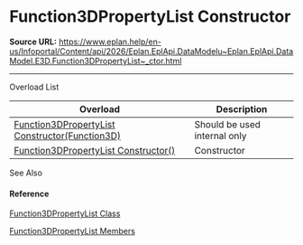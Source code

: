 # Function3DPropertyList Constructor

**Source URL:** https://www.eplan.help/en-us/Infoportal/Content/api/2026/Eplan.EplApi.DataModelu~Eplan.EplApi.DataModel.E3D.Function3DPropertyList~_ctor.html

---

Overload List

| Overload | Description |
| --- | --- |
| [Function3DPropertyList Constructor(Function3D)](Eplan.EplApi.DataModelu~Eplan.EplApi.DataModel.E3D.Function3DPropertyList~_ctor(Function3D).html) | Should be used internal only |
| [Function3DPropertyList Constructor()](Eplan.EplApi.DataModelu~Eplan.EplApi.DataModel.E3D.Function3DPropertyList~_ctor().html) | Constructor |



See Also

#### Reference

[Function3DPropertyList Class](Eplan.EplApi.DataModelu~Eplan.EplApi.DataModel.E3D.Function3DPropertyList.html)
  
[Function3DPropertyList Members](Eplan.EplApi.DataModelu~Eplan.EplApi.DataModel.E3D.Function3DPropertyList_members.html)